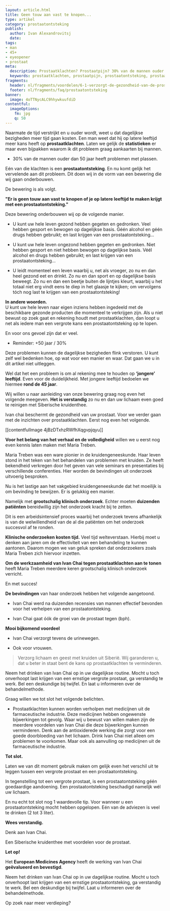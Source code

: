 ```yaml
---
layout: article.html
title: Geen touw aan vast te knopen...
type: artikel
category: prostaatontsteking
publish:
  author: Ivan Alexandrovitsj
  date:
tags:
- man
- 45+
- eyeopener
- prostaat
meta:
  description: Prostaatklachten? Prostaatpijn? 30% van de mannen ouder dan 50 jaar heeft problemen met plassen. Benieuwd naar de inzichten?
  keywords: prostaatklachten, prostaatpijn, prostaatontsteking, prostaat vergroot, ontsteking prostaat symptomen, ontsteking prostaat, maria treben, klinisch onderzoek
fragments:
  header: nl/fragments/voordelen/6-1-verzorgt-de-gezondheid-van-de-prostaat
  footer: nl/fragments/faq/prostaatontsteking
banner:
  image: 4oTTNycALC9hhywkuufdiD
contentful:
  imageOptions:
    fm: jpg
    q: 50
---
```

Naarmate de tijd verstrijkt en u ouder wordt, weet u dat dagelijkse bezigheden meer tijd gaan kosten. Een man weet dat hij op latere leeftijd meer kans heeft op **prostaatklachten**. Laten we gelijk de **statistieken** er maar even bijpakken waarom ik dit probleem graag aankaarten bij mannen.

* 30% van de mannen ouder dan 50 jaar heeft problemen met plassen.

Eén van die klachten is een **prostaatontsteking**. En nu komt gelijk het vervelende aan dit probleem. Dit doen wij in de vorm van een bewering die wij gaan onderbouwen.

De bewering is als volgt.

**"Er is geen touw aan vast te knopen of je op latere leeftijd te maken krijgt met een prostaatontsteking."**

Deze bewering onderbouwen wij op de volgende manier.

* U kunt uw hele leven gezond hebben gegeten en gedronken. Veel hebben gesport en bewogen op dagelijkse basis. Géén alcohol en géén drugs hebben gebruikt; en last krijgen van een prostaatontsteking...

* U kunt uw hele leven ongezond hebben gegeten en gedronken. Niet hebben gesport en niet hebben bewogen op dagelijkse basis. Véél alcohol en drugs hebben gebruikt; en last krijgen van een prostaatontsteking...

* U leidt momenteel een leven waarbij u, net als vroeger, zo nu en dan heel gezond eet en drinkt. Zo nu en dan sport en op dagelijkse basis beweegt. Zo nu en dan een beetje buiten de lijntjes kleurt, waarbij u het totaal niet erg vindt eens te diep in het glaasje te kijken; om vervolgens tóch nog last te krijgen van een prostaatontsteking!

**In andere woorden.** <br>
U kunt uw hele leven naar eigen inziens hebben ingedeeld met de beschikbare gezonde producten die momenteel te verkrijgen zijn. Als u niet bewust op zoek gaat en rekening houdt met prostaatklachten, dan loopt u net als iedere man een vergrote kans een prostaatontsteking op te lopen.

En voor ons gevoel zijn dat er veel.

* Reminder: +50 jaar / 30%

Deze problemen kunnen de dagelijkse bezigheden flink verstoren. U kunt zelf wel bedenken hoe, op wat voor een manier en waar. Dat gaan we u in dit artikel niet uitleggen.

Wel dat het een probleem is om al rekening mee te houden op **‘jongere’ leeftijd**. Even voor de duidelijkheid. Met jongere leeftijd bedoelen we hiermee **rond de 45 jaar**.

Wij willen u naar aanleiding van onze bewering graag nog even het volgende meegeven. **Het is verstandig** zo nu en dan uw lichaam even goed te reinigen met Siberische kruidenthee.

Ivan chai beschermt de gezondheid van uw prostaat. Voor we verder gaan met de inzichten over prostaatklachten. Eerst nog even het volgende.

[[contentfulImage 4jBzDTxhzRWfhXqgvpjqyu]]

**Voor het belang van het verhaal en de volledigheid** willen we u eerst nog even kennis laten maken met Maria Treben.

Maria Treben was een ware pionier in de kruidengeneeskunde. Haar leven stond in het teken van het behandelen van problemen met kruiden. Ze heeft bekendheid verkregen door het geven van vele seminars en presentaties bij verschillende conferenties. Hier worden de bevindingen uit onderzoek uitvoerig besproken.

Nu is het lastige aan het vakgebied kruidengeneeskunde dat het moeilijk is om bevinding te bewijzen. Er is gelukkig een manier.

Namelijk met **grootschalig klinisch onderzoek**. Echter moeten **duizenden patiënten** bereidwillig zijn het onderzoek kracht bij te zetten.

Dit is een arbeidsintensief proces waarbij het onderzoek tevens afhankelijk is van de welwillendheid van de al die patiënten om het onderzoek succesvol af te ronden.

**Klinische onderzoeken kosten tijd.** Veel tijd welteverstaan. Hierbij moet u denken aan jaren om de effectiviteit van een behandeling te kunnen aantonen. Daarom mogen we van geluk spreken dat onderzoekers zoals Maria Treben zich hiervoor inzetten.

**Om de werkzaamheid van Ivan Chai tegen prostaatklachten aan te tonen** heeft Maria Treben meerdere keren grootschalig klinisch onderzoek verricht.

En met succes!

**De bevindingen** van haar onderzoek hebben het volgende aangetoond.
* Ivan Chai werd na duizenden recensies van mannen effectief bevonden voor het verhelpen van een prostaatontsteking.

* Ivan Chai gaat óók de groei van de prostaat tegen (bph).

**Mooi bijkomend voordeel**
* Ivan Chai verzorgt tevens de urinewegen.

* Ook voor vrouwen.

> Verzorg lichaam en geest met kruiden uit Siberië. Wij garanderen u, dat u beter in staat bent de kans op prostaatklachten te verminderen.

Neem het drinken van Ivan Chai op in uw dagelijkse routine. Mocht u toch onverhoopt last krijgen van een ernstige vergrote prostaat, ga verstandig te werk. Bel een deskundige bij twijfel. En laat u informeren over de behandelmethode.

Graag willen we tot slot het volgende belichten.
* Prostaatklachten kunnen worden verholpen met medicijnen uit de farmaceutische industrie. Deze medicijnen hebben ongewenste bijwerkingen tot gevolg. Waar wij u bewust van willen maken zijn de meerdere voordelen van Ivan Chai die deze bijwerkingen kunnen verminderen. Denk aan de antioxiderede werking die zorgt voor een goede doorbloeding van het lichaam. Drink Ivan Chai niet alleen om problemen te voorkomen. Maar ook als aanvulling op medicijnen uit de farmaceutische industrie.

**Tot slot.**

Laten we van dit moment gebruik maken om gelijk even het verschil uit te leggen tussen een vergrote prostaat en een prostaatontsteking.

In tegenstelling tot een vergrote prostaat, is een prostaatontsteking géén goedaardige aandoening. Een prostaatontsteking beschadigd namelijk wél uw lichaam.

En nu echt tot slot nog 1 waardevolle tip. Voor wanneer u een prostaatontsteking mocht hebben opgelopen. Eén van de adviezen is veel te drinken (2 tot 3 liter).

**Wees verstandig.**

Denk aan Ivan Chai.

Een Siberische kruidenthee met voordelen voor de prostaat.

**Let op!**

Het **European Medicines Agency** heeft de werking van Ivan Chai **geëvalueerd en bevestigd**.

Neem het drinken van Ivan Chai op in uw dagelijkse routine. Mocht u toch onverhoopt last krijgen van een ernstige prostaatontsteking, ga verstandig te werk. Bel een deskundige bij twijfel. Laat u informeren over de behandelmethode.

Op zoek naar meer verdieping?
